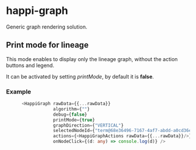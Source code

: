 # happi-graph

Generic graph rendering solution.

## Print mode for lineage
This mode enables to display only the lineage graph, without the action buttons and legend. 

It can be activated by setting _printMode_, by default it is **false**.

### Example
```typescript
      <HappiGraph rawData={{...rawData}}
                  algorithm={""}
                  debug={false}
                  printMode={true}
                  graphDirection={"VERTICAL"}
                  selectedNodeId={"term@68e36496-7167-4af7-abdd-a0cd36e24084:6662c0f2.e1b1ec6c.66k78i6du.uchsna1.rn2epa.rfn2fjqf7h4qvmt5lflm8"}
                  actions={<HappiGraphActions rawData={{...rawData}}/>}
                  onNodeClick={(d: any) => console.log(d)} />

```

